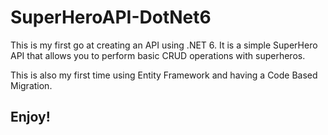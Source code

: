 # SuperHeroAPI-DotNet6

This is my first go at creating an API using .NET 6. It is a simple SuperHero API that allows you to perform basic CRUD operations with superheros.

This is also my first time using Entity Framework and having a Code Based Migration. 


## Enjoy!

